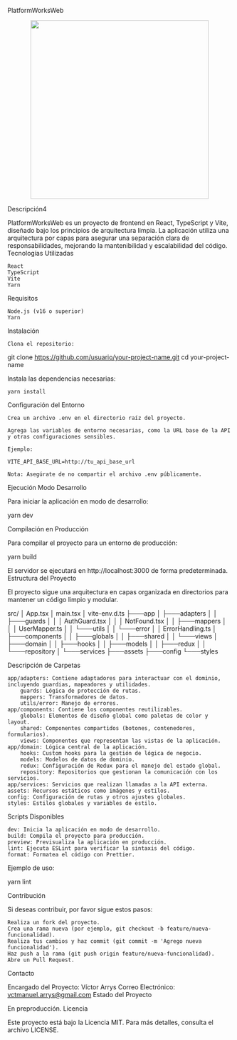 PlatformWorksWeb
<p align="center"> <img src="https://miro.medium.com/v2/resize:fit:1055/1*dZA2XUPPibLK59U4-PK82Q.png" width="400"> </p>
Descripción4

PlatformWorksWeb es un proyecto de frontend en React, TypeScript y Vite, diseñado bajo los principios de arquitectura limpia. La aplicación utiliza una arquitectura por capas para asegurar una separación clara de responsabilidades, mejorando la mantenibilidad y escalabilidad del código.
Tecnologías Utilizadas

    React
    TypeScript
    Vite
    Yarn

Requisitos

    Node.js (v16 o superior)
    Yarn

Instalación

    Clona el repositorio:

git clone https://github.com/usuario/your-project-name.git
cd your-project-name

Instala las dependencias necesarias:

    yarn install

Configuración del Entorno

    Crea un archivo .env en el directorio raíz del proyecto.

    Agrega las variables de entorno necesarias, como la URL base de la API y otras configuraciones sensibles.

    Ejemplo:

    VITE_API_BASE_URL=http://tu_api_base_url

    Nota: Asegúrate de no compartir el archivo .env públicamente.

Ejecución
Modo Desarrollo

Para iniciar la aplicación en modo de desarrollo:

yarn dev

Compilación en Producción

Para compilar el proyecto para un entorno de producción:

yarn build

El servidor se ejecutará en http://localhost:3000 de forma predeterminada.
Estructura del Proyecto

El proyecto sigue una arquitectura en capas organizada en directorios para mantener un código limpio y modular.

src/
│   App.tsx
│   main.tsx
│   vite-env.d.ts
├───app
│   ├───adapters
│   │   ├───guards
│   │   │       AuthGuard.tsx
│   │   │       NotFound.tsx 
│   │   ├───mappers
│   │   │       UserMapper.ts
│   │   └───utils
│   │       └───error
│   │               ErrorHandling.ts
│   ├───components
│   │   ├───globals
│   │   ├───shared
│   │   └───views
│   ├───domain
│   │   ├───hooks
│   │   ├───models
│   │   ├───redux
│   │   └───repository
│   └───services
├───assets
├───config
└───styles

Descripción de Carpetas

    app/adapters: Contiene adaptadores para interactuar con el dominio, incluyendo guardias, mapeadores y utilidades.
        guards: Lógica de protección de rutas.
        mappers: Transformadores de datos.
        utils/error: Manejo de errores.
    app/components: Contiene los componentes reutilizables.
        globals: Elementos de diseño global como paletas de color y layout.
        shared: Componentes compartidos (botones, contenedores, formularios).
        views: Componentes que representan las vistas de la aplicación.
    app/domain: Lógica central de la aplicación.
        hooks: Custom hooks para la gestión de lógica de negocio.
        models: Modelos de datos de dominio.
        redux: Configuración de Redux para el manejo del estado global.
        repository: Repositorios que gestionan la comunicación con los servicios.
    app/services: Servicios que realizan llamadas a la API externa.
    assets: Recursos estáticos como imágenes y estilos.
    config: Configuración de rutas y otros ajustes globales.
    styles: Estilos globales y variables de estilo.

Scripts Disponibles

    dev: Inicia la aplicación en modo de desarrollo.
    build: Compila el proyecto para producción.
    preview: Previsualiza la aplicación en producción.
    lint: Ejecuta ESLint para verificar la sintaxis del código.
    format: Formatea el código con Prettier.

Ejemplo de uso:

yarn lint

Contribución

Si deseas contribuir, por favor sigue estos pasos:

    Realiza un fork del proyecto.
    Crea una rama nueva (por ejemplo, git checkout -b feature/nueva-funcionalidad).
    Realiza tus cambios y haz commit (git commit -m 'Agrego nueva funcionalidad').
    Haz push a la rama (git push origin feature/nueva-funcionalidad).
    Abre un Pull Request.

Contacto

Encargado del Proyecto: Víctor Arrys
Correo Electrónico: vctmanuel.arrys@gmail.com
Estado del Proyecto

En preproducción.
Licencia

Este proyecto está bajo la Licencia MIT. Para más detalles, consulta el archivo LICENSE.
